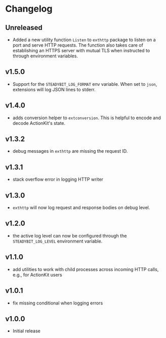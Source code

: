 # Changelog

## Unreleased

 - Added a new utility function `Listen` to `exthttp` package to listen on a port and serve HTTP requests. The function also takes care of establishing an HTTPS server with mutual TLS when instructed to through environment variables.

## v1.5.0

 - Support for the `STEADYBIT_LOG_FORMAT` env variable. When set to `json`, extensions will log JSON lines to stderr.

## v1.4.0

 - adds conversion helper to `extconversion`. This is helpful to encode and decode ActionKit's state.

## v1.3.2

 - debug messages in `exthttp` are missing the request ID.

## v1.3.1

 -  stack overflow error in logging HTTP writer

## v1.3.0

 - `exthttp` will now log request and response bodies on debug level.

## v1.2.0

 - the active log level can now be configured through the `STEADYBIT_LOG_LEVEL` environment variable.

## v1.1.0

 - add utilities to work with child processes across incoming HTTP calls, e.g., for ActionKit users

## v1.0.1
 
 - fix missing conditional when logging errors

## v1.0.0

 - Initial release